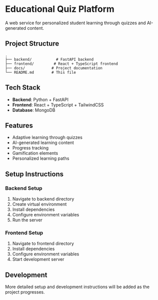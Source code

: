 # Educational Quiz Platform

A web service for personalized student learning through quizzes and AI-generated content.

## Project Structure

```
.
├── backend/           # FastAPI backend
├── frontend/         # React + TypeScript frontend
├── docs/            # Project documentation
└── README.md        # This file
```



## Tech Stack

- **Backend**: Python + FastAPI
- **Frontend**: React + TypeScript + TailwindCSS
- **Database**: MongoDB

## Features

- Adaptive learning through quizzes
- AI-generated learning content
- Progress tracking
- Gamification elements
- Personalized learning paths

## Setup Instructions

### Backend Setup
1. Navigate to backend directory
2. Create virtual environment
3. Install dependencies
4. Configure environment variables
5. Run the server

### Frontend Setup
1. Navigate to frontend directory
2. Install dependencies
3. Configure environment variables
4. Start development server

## Development

More detailed setup and development instructions will be added as the project progresses. 
